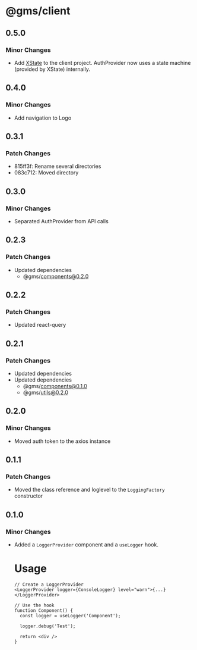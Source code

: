 # @gms/client

## 0.5.0

### Minor Changes

- Add [XState](https://xstate.js.org/docs/) to the client project. AuthProvider now uses a state machine (provided by XState) internally.

## 0.4.0

### Minor Changes

- Add navigation to Logo

## 0.3.1

### Patch Changes

- 815ff3f: Rename several directories
- 083c712: Moved directory

## 0.3.0

### Minor Changes

- Separated AuthProvider from API calls

## 0.2.3

### Patch Changes

- Updated dependencies
  - @gms/components@0.2.0

## 0.2.2

### Patch Changes

- Updated react-query

## 0.2.1

### Patch Changes

- Updated dependencies
- Updated dependencies
  - @gms/components@0.1.0
  - @gms/utils@0.2.0

## 0.2.0

### Minor Changes

- Moved auth token to the axios instance

## 0.1.1

### Patch Changes

- Moved the class reference and loglevel to the `LoggingFactory` constructor

## 0.1.0

### Minor Changes

- Added a `LoggerProvider` component and a `useLogger` hook.

  # Usage

      // Create a LoggerProvider
      <LoggerProvider logger={ConsoleLogger} level="warn">{...}</LoggerProvider>

      // Use the hook
      function Component() {
        const logger = useLogger('Component');

        logger.debug('Test');

        return <div />
      }

